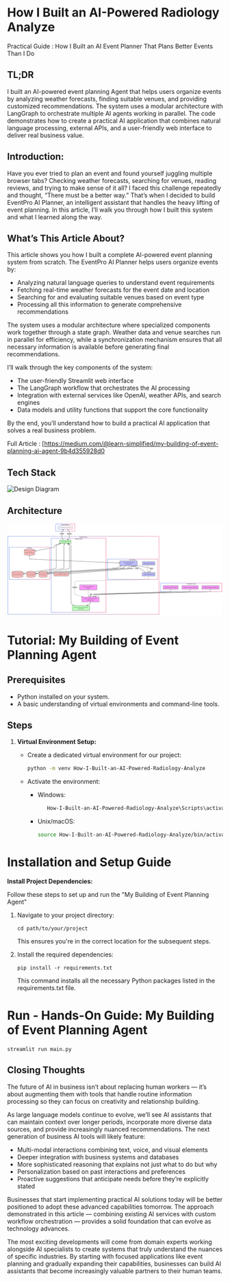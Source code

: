 # How I Built an AI-Powered Radiology Analyze

Practical Guide : How I Built an AI Event Planner That Plans Better Events Than I Do

## TL;DR
I built an AI-powered event planning Agent that helps users organize events by analyzing weather forecasts, finding suitable venues, and providing customized recommendations. The system uses a modular architecture with LangGraph to orchestrate multiple AI agents working in parallel. The code demonstrates how to create a practical AI application that combines natural language processing, external APIs, and a user-friendly web interface to deliver real business value.

## Introduction:
Have you ever tried to plan an event and found yourself juggling multiple browser tabs? Checking weather forecasts, searching for venues, reading reviews, and trying to make sense of it all? I faced this challenge repeatedly and thought, “There must be a better way.” That’s when I decided to build EventPro AI Planner, an intelligent assistant that handles the heavy lifting of event planning. In this article, I’ll walk you through how I built this system and what I learned along the way.

## What’s This Article About?
This article shows you how I built a complete AI-powered event planning system from scratch. The EventPro AI Planner helps users organize events by:

 - Analyzing natural language queries to understand event requirements
 - Fetching real-time weather forecasts for the event date and location
 - Searching for and evaluating suitable venues based on event type
 - Processing all this information to generate comprehensive recommendations

The system uses a modular architecture where specialized components work together through a state graph. Weather data and venue searches run in parallel for efficiency, while a synchronization mechanism ensures that all necessary information is available before generating final recommendations.

I’ll walk through the key components of the system:

 - The user-friendly Streamlit web interface
 - The LangGraph workflow that orchestrates the AI processing
 - Integration with external services like OpenAI, weather APIs, and search engines
 - Data models and utility functions that support the core functionality

By the end, you’ll understand how to build a practical AI application that solves a real business problem.

Full Article : [https://medium.com/@learn-simplified/my-building-of-event-planning-ai-agent-9b4d355928d0

## Tech Stack

![Design Diagram](design_docs/tech_stack.jpg)


## Architecture

![Design Diagram](design_docs/design.png)


# Tutorial: My Building of Event Planning Agent

## Prerequisites
- Python installed on your system.
- A basic understanding of virtual environments and command-line tools.

## Steps

1. **Virtual Environment Setup:**
   - Create a dedicated virtual environment for our project:
   
     ```bash
     python -m venv How-I-Built-an-AI-Powered-Radiology-Analyze
     ```
   - Activate the environment:
   
     - Windows:
       ```bash
          How-I-Built-an-AI-Powered-Radiology-Analyze\Scripts\activate        
       ```
     - Unix/macOS:
       ```bash
       source How-I-Built-an-AI-Powered-Radiology-Analyze/bin/activate
       ```
   

# Installation and Setup Guide

**Install Project Dependencies:**

Follow these steps to set up and run the  "My Building of Event Planning Agent"

1. Navigate to your project directory:
   ```
   cd path/to/your/project
   ```
   This ensures you're in the correct location for the subsequent steps.

2. Install the required dependencies:
   ```
   pip install -r requirements.txt   
   ```
   This command installs all the necessary Python packages listed in the requirements.txt file.


# Run - Hands-On Guide: My Building of Event Planning Agent
  
   ```
   streamlit run main.py
   ```
   
## Closing Thoughts
The future of AI in business isn’t about replacing human workers — it’s about augmenting them with tools that handle routine information processing so they can focus on creativity and relationship building.

As large language models continue to evolve, we’ll see AI assistants that can maintain context over longer periods, incorporate more diverse data sources, and provide increasingly nuanced recommendations. The next generation of business AI tools will likely feature:

- Multi-modal interactions combining text, voice, and visual elements
- Deeper integration with business systems and databases
- More sophisticated reasoning that explains not just what to do but why
- Personalization based on past interactions and preferences
- Proactive suggestions that anticipate needs before they’re explicitly stated

Businesses that start implementing practical AI solutions today will be better positioned to adopt these advanced capabilities tomorrow. The approach demonstrated in this article — combining existing AI services with custom workflow orchestration — provides a solid foundation that can evolve as technology advances.

The most exciting developments will come from domain experts working alongside AI specialists to create systems that truly understand the nuances of specific industries. By starting with focused applications like event planning and gradually expanding their capabilities, businesses can build AI assistants that become increasingly valuable partners to their human teams.
